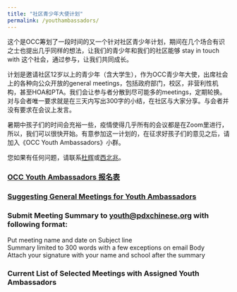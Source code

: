 ```yaml
---
title: "社区青少年大使计划"
permalink: /youthambassadors/
---
```


这个是OCC筹划了一段时间的又一个针对社区青少年计划，期间在几个场合有识之士也提出几乎同样的想法，让我们的青少年和我们的社区能够 stay in touch with 这个社会，通过参与，让我们共同成长。

计划是邀请社区12岁以上的青少年（含大学生），作为OCC青少年大使，出席社会上的各种向公众开放的general meetings，包括政府部门，校区，非营利性机构，甚至HOA和PTA。我们会让参与者分散到尽可能多的meetings，定期轮换。对与会者唯一要求就是在三天内写出300字的小结，在社区与大家分享。与会者并没有要求在会议上发言。

暑期中孩子们的时间会充裕一些，疫情使得几乎所有的会议都是在Zoom里进行，所以，我们可以很快开始。有意参加这一计划的，在征求好孩子们的意见之后，请加入《OCC Youth Ambassadors》小群。

您如果有任何问题，请联系[杜辉](mailto:oregonchinesecoalition@gmail.com)或[西北兆](mailto:hzhao@pdxchinese.org)。

### [OCC Youth Ambassadors 报名表](https://docs.google.com/forms/d/e/1FAIpQLSe1EF7A_RiS6q8fAk0rltDLPp_Gtii6VBpyUaQmKuOH5mp0Sg/viewform?usp=sf_link)

### [Suggesting General Meetings for Youth Ambassadors](https://docs.google.com/forms/d/e/1FAIpQLScxoVxLLtxuexSsiGcNMlHHqwM0lBC8eAOPJIAn0q0CdzjVmQ/viewform?usp=sf_link)

### Submit Meeting Summary to [youth@pdxchinese.org](mailto:youth@pdxchinese.org) with following format:

Put meeting name and date on Subject line  
Summary limited to 300 words with a few exceptions on email Body   
Attach your signature with your name and school after the summary  

### Current List of Selected Meetings with Assigned Youth Ambassadors
